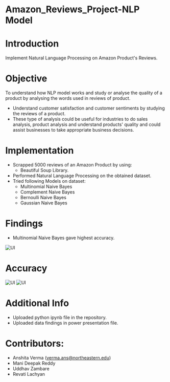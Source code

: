 # Amazon_Reviews_Project-NLP Model

# Introduction
Implement Natural Language Processing on Amazon Product's Reviews.

# Objective
To understand how NLP model works and study or analyse the quality of a product by analysing the words used in reviews of product.
 * Understand customer satisfaction and customer sentiments by studying the reviews of a product.
 * These type of analysis could be useful for industries to do sales analysis, product analysis and understand products' quality and could assist businesses to take appropriate business decisions.

# Implementation
* Scrapped 5000 reviews of an Amazon Product by using: 
    * Beautiful Soup Library.
* Performed Natural Language Processing on the obtained dataset.
* Tried following Models on dataset:
    * Multinomial Naive Bayes
    * Complement Naive Bayes
    * Bernoulli Naive Bayes
    * Gaussian Naive Bayes

# Findings
* Multinomial Naive Bayes gave highest accuracy.

![UI](Image/WordCloud.png?raw=true "WordCloud.png")

# Accuracy

![UI](Image/AccauracyOfNBC.png?raw=true "AccauracyOfNBC.png")
![UI](Image/AccuracyOfRandomForestClassifier.png?raw=true "AccuracyOfRandomForestClassifier.png")
  
# Additional Info
* Uploaded python ipynb file in the repository.
* Uploaded data findings in power presentation file.

# Contributors:
* Anshita Verma (verma.ans@northeastern.edu)
* Mani Deepak Reddy
* Uddhav Zambare
* Revati Lachyan
